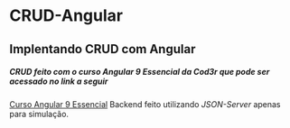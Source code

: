 # CRUD-Angular
## Implentando CRUD com Angular

##### CRUD feito com o curso Angular 9 Essencial da Cod3r que pode ser acessado no link a seguir 
[Curso Angular 9 Essencial](https://www.cod3r.com.br/order?ct=d4369fc2-60ba-4c2b-8ebf-e2a5a0c9b56f)
Backend feito utilizando *JSON-Server* apenas para simulação.

